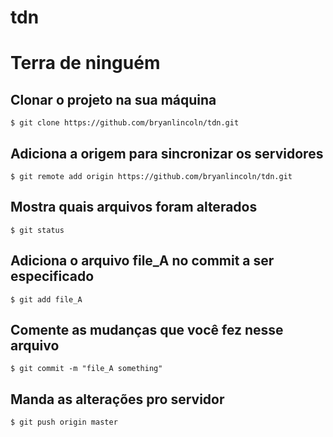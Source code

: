 # tdn
# Terra de ninguém
## Clonar o projeto na sua máquina
```
$ git clone https://github.com/bryanlincoln/tdn.git
```
## Adiciona a origem para sincronizar os servidores
```
$ git remote add origin https://github.com/bryanlincoln/tdn.git
```
## Mostra quais arquivos foram alterados
```
$ git status
```
## Adiciona o arquivo file_A no commit a ser especificado
```
$ git add file_A
```
## Comente as mudanças que você fez nesse arquivo
```
$ git commit -m "file_A something"
```
## Manda as alterações pro servidor
```
$ git push origin master                            
```
